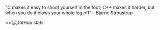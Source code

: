 "C makes it easy to shoot yourself in the foot; C++ makes it harder, but when you do it blows your whole leg off" - Bjarne Stroustrup

<> ![GitHub stats](https://github-readme-stats.vercel.app/api?username=ItsWoid&show_icons=true&theme=tokyonight)
